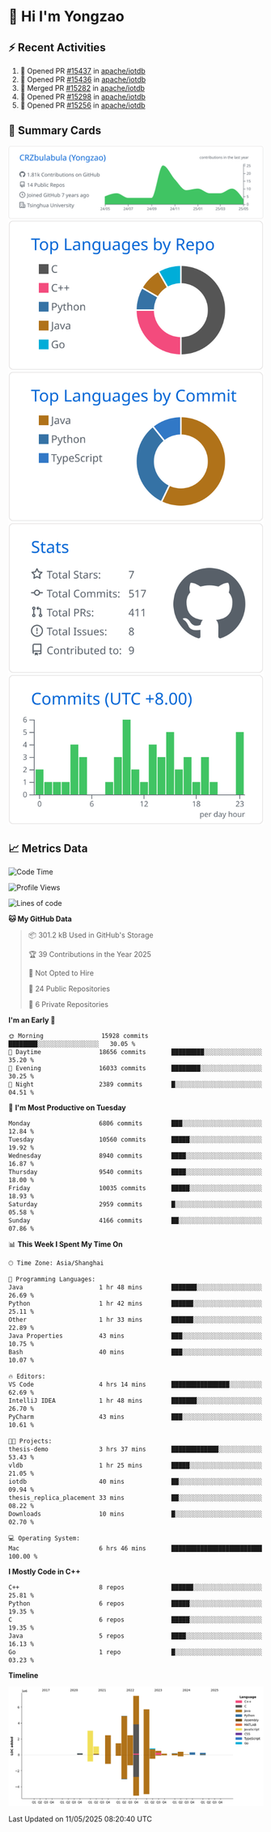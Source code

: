 # 👋 Hi I'm Yongzao

## ⚡ Recent Activities
<!--START_SECTION:activity-->
1. 💪 Opened PR [#15437](https://github.com/apache/iotdb/pull/15437) in [apache/iotdb](https://github.com/apache/iotdb)
2. 💪 Opened PR [#15436](https://github.com/apache/iotdb/pull/15436) in [apache/iotdb](https://github.com/apache/iotdb)
3. 🎉 Merged PR [#15282](https://github.com/apache/iotdb/pull/15282) in [apache/iotdb](https://github.com/apache/iotdb)
4. 💪 Opened PR [#15298](https://github.com/apache/iotdb/pull/15298) in [apache/iotdb](https://github.com/apache/iotdb)
5. 💪 Opened PR [#15256](https://github.com/apache/iotdb/pull/15256) in [apache/iotdb](https://github.com/apache/iotdb)
<!--END_SECTION:activity-->

## 🎑 Summary Cards

[![](https://raw.githubusercontent.com/CRZbulabula/CRZbulabula/main/profile-summary-card-output/github/0-profile-details.svg)](https://github.com/vn7n24fzkq/github-profile-summary-cards)
[![](https://raw.githubusercontent.com/CRZbulabula/CRZbulabula/main/profile-summary-card-output/github/1-repos-per-language.svg)](https://github.com/vn7n24fzkq/github-profile-summary-cards) [![](https://raw.githubusercontent.com/CRZbulabula/CRZbulabula/main/profile-summary-card-output/github/2-most-commit-language.svg)](https://github.com/vn7n24fzkq/github-profile-summary-cards)
[![](https://raw.githubusercontent.com/CRZbulabula/CRZbulabula/main/profile-summary-card-output/github/3-stats.svg)](https://github.com/vn7n24fzkq/github-profile-summary-cards) [![](https://raw.githubusercontent.com/CRZbulabula/CRZbulabula/main/profile-summary-card-output/github/4-productive-time.svg)](https://github.com/vn7n24fzkq/github-profile-summary-cards)

## 📈 Metrics Data

<!--START_SECTION:waka-->
![Code Time](http://img.shields.io/badge/Code%20Time-860%20hrs%201%20min-blue)

![Profile Views](http://img.shields.io/badge/Profile%20Views-0-blue)

![Lines of code](https://img.shields.io/badge/From%20Hello%20World%20I%27ve%20Written-31.0%20million%20lines%20of%20code-blue)

**🐱 My GitHub Data** 

> 📦 301.2 kB Used in GitHub's Storage 
 > 
> 🏆 39 Contributions in the Year 2025
 > 
> 🚫 Not Opted to Hire
 > 
> 📜 24 Public Repositories 
 > 
> 🔑 6 Private Repositories 
 > 
**I'm an Early 🐤** 

```text
🌞 Morning                15928 commits       ████████░░░░░░░░░░░░░░░░░   30.05 % 
🌆 Daytime                18656 commits       █████████░░░░░░░░░░░░░░░░   35.20 % 
🌃 Evening                16033 commits       ████████░░░░░░░░░░░░░░░░░   30.25 % 
🌙 Night                  2389 commits        █░░░░░░░░░░░░░░░░░░░░░░░░   04.51 % 
```
📅 **I'm Most Productive on Tuesday** 

```text
Monday                   6806 commits        ███░░░░░░░░░░░░░░░░░░░░░░   12.84 % 
Tuesday                  10560 commits       █████░░░░░░░░░░░░░░░░░░░░   19.92 % 
Wednesday                8940 commits        ████░░░░░░░░░░░░░░░░░░░░░   16.87 % 
Thursday                 9540 commits        ████░░░░░░░░░░░░░░░░░░░░░   18.00 % 
Friday                   10035 commits       █████░░░░░░░░░░░░░░░░░░░░   18.93 % 
Saturday                 2959 commits        █░░░░░░░░░░░░░░░░░░░░░░░░   05.58 % 
Sunday                   4166 commits        ██░░░░░░░░░░░░░░░░░░░░░░░   07.86 % 
```


📊 **This Week I Spent My Time On** 

```text
🕑︎ Time Zone: Asia/Shanghai

💬 Programming Languages: 
Java                     1 hr 48 mins        ███████░░░░░░░░░░░░░░░░░░   26.69 % 
Python                   1 hr 42 mins        ██████░░░░░░░░░░░░░░░░░░░   25.11 % 
Other                    1 hr 33 mins        ██████░░░░░░░░░░░░░░░░░░░   22.89 % 
Java Properties          43 mins             ███░░░░░░░░░░░░░░░░░░░░░░   10.75 % 
Bash                     40 mins             ███░░░░░░░░░░░░░░░░░░░░░░   10.07 % 

🔥 Editors: 
VS Code                  4 hrs 14 mins       ████████████████░░░░░░░░░   62.69 % 
IntelliJ IDEA            1 hr 48 mins        ███████░░░░░░░░░░░░░░░░░░   26.70 % 
PyCharm                  43 mins             ███░░░░░░░░░░░░░░░░░░░░░░   10.61 % 

🐱‍💻 Projects: 
thesis-demo              3 hrs 37 mins       █████████████░░░░░░░░░░░░   53.43 % 
vldb                     1 hr 25 mins        █████░░░░░░░░░░░░░░░░░░░░   21.05 % 
iotdb                    40 mins             ██░░░░░░░░░░░░░░░░░░░░░░░   09.94 % 
thesis_replica_placement 33 mins             ██░░░░░░░░░░░░░░░░░░░░░░░   08.22 % 
Downloads                10 mins             █░░░░░░░░░░░░░░░░░░░░░░░░   02.70 % 

💻 Operating System: 
Mac                      6 hrs 46 mins       █████████████████████████   100.00 % 
```

**I Mostly Code in C++** 

```text
C++                      8 repos             ██████░░░░░░░░░░░░░░░░░░░   25.81 % 
Python                   6 repos             █████░░░░░░░░░░░░░░░░░░░░   19.35 % 
C                        6 repos             █████░░░░░░░░░░░░░░░░░░░░   19.35 % 
Java                     5 repos             ████░░░░░░░░░░░░░░░░░░░░░   16.13 % 
Go                       1 repo              █░░░░░░░░░░░░░░░░░░░░░░░░   03.23 % 
```



**Timeline**

![Lines of Code chart](https://raw.githubusercontent.com/CRZbulabula/CRZbulabula/main/assets/bar_graph.png)


 Last Updated on 11/05/2025 08:20:40 UTC
<!--END_SECTION:waka-->

